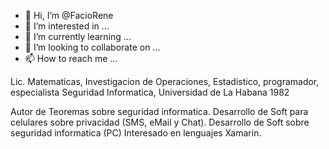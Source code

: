 - 👋 Hi, I’m @FacioRene
- 👀 I’m interested in ...
- 🌱 I’m currently learning ...
- 💞️ I’m looking to collaborate on ...
- 📫 How to reach me ...

<!---
FacioRene/FacioRene is a ✨ special ✨ repository because its `README.md` (this file) appears on your GitHub profile.
You can click the Preview link to take a look at your changes.
--->Lic. Matematicas, Investigacion de Operaciones, Estadistico, programador, especialista Seguridad Informatica, Universidad de La Habana 1982
Autor de Teoremas sobre seguridad informatica. Desarrollo de Soft para celulares sobre privacidad (SMS, eMail y Chat). Desarrollo de Soft sobre seguridad informatica (PC)
Interesado en lenguajes Xamarin.
